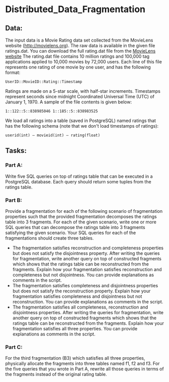 # Distributed_Data_Fragmentation

## Data:
The input data is a Movie Rating data set collected from the MovieLens website (http://movielens.org). The raw data is available in the given file ratings.dat. You can download the full rating.dat file from the [MovieLens website](http://files.grouplens.org/datasets/movielens/ml10m.zip)
The rating.dat file contains 10 million ratings and 100,000 tag applications applied to 10,000 movies by 72,000 users. Each line of this file represents one rating of one movie by one user, and has the following format:
```
UserID::MovieID::Rating::Timestamp
```
Ratings are made on a 5-star scale, with half-star increments. Timestamps represent seconds since midnight Coordinated Universal Time (UTC) of January 1, 1970. A sample of the file contents is given below:
```
1::122::5::838985046 1::185::5::838983525
```
We load all ratings into a table (saved in PostgreSQL) named ratings that has the following schema (note that we don't load timestamps of ratings):
```
userid(int) – movieid(int) – rating(float)
```

## Tasks:
### Part A: 
Write five SQL queries on top of ratings table that can be executed in a PostgreSQL database. Each query should return some tuples from the ratings table.
### Part B: 
Provide a fragmentation for each of the following scenario of fragmentation properties such that the provided fragmentation decomposes the ratings table into 3 fragments. For each of the given scenario, write one or more SQL queries that can decompose the ratings table into 3 fragments satisfying the given scenario. Your SQL queries for each of the fragmentations should create three tables.
- The fragmentation satisfies reconstruction and completeness properties but does not satisfy the disjointness property. After writing the queries for fragmentation, write another query on top of constructed fragments which shows that the ratings table can be reconstructed from the fragments. Explain how your fragmentation satisfies reconstruction and completeness but not disjointness. You can provide explanations as comments in the script.
- The fragmentation satisfies completeness and disjointness properties but does not satisfy the reconstruction property. Explain how your fragmentation satisfies completeness and disjointness but not reconstruction. You can provide explanations as comments in the script.
- The fragmentation satisfies all completeness, reconstruction and disjointness properties. After writing the queries for fragmentation, write another query on top of constructed fragments which shows that the ratings table can be reconstructed from the fragments. Explain how your fragmentation satisfies all three properties. You can provide explanations as comments in the script.

### Part C: 
For the third fragmentation (B3) which satisfies all three properties, physically allocate the fragments into three tables named f1, f2 and f3. For the five queries that you wrote in Part A, rewrite all those queries in terms of the fragments instead of the original rating table.
